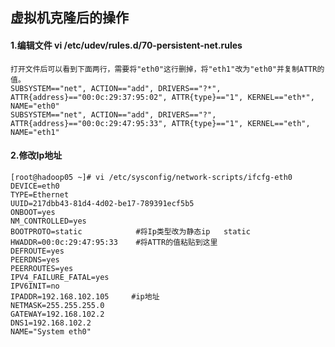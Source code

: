 ## 虚拟机克隆后的操作

#### 1.编辑文件      vi /etc/udev/rules.d/70-persistent-net.rules

	打开文件后可以看到下面两行，需要将"eth0"这行删掉，将"eth1"改为"eth0"并复制ATTR的值。
	SUBSYSTEM=="net", ACTION=="add", DRIVERS=="?*", ATTR{address}=="00:0c:29:37:95:02", ATTR{type}=="1", KERNEL=="eth*", NAME="eth0"
	SUBSYSTEM=="net", ACTION=="add", DRIVERS=="?", ATTR{address}=="00:0c:29:47:95:33", ATTR{type}=="1", KERNEL=="eth", NAME="eth1"
#### 2.修改Ip地址

```
[root@hadoop05 ~]# vi /etc/sysconfig/network-scripts/ifcfg-eth0 
DEVICE=eth0
TYPE=Ethernet
UUID=217dbb43-81d4-4d02-be17-789391ecf5b5
ONBOOT=yes
NM_CONTROLLED=yes
BOOTPROTO=static            #将Ip类型改为静态ip   static
HWADDR=00:0c:29:47:95:33    #将ATTR的值粘贴到这里
DEFROUTE=yes
PEERDNS=yes
PEERROUTES=yes
IPV4_FAILURE_FATAL=yes
IPV6INIT=no
IPADDR=192.168.102.105     #ip地址
NETMASK=255.255.255.0
GATEWAY=192.168.102.2
DNS1=192.168.102.2
NAME="System eth0"
```



